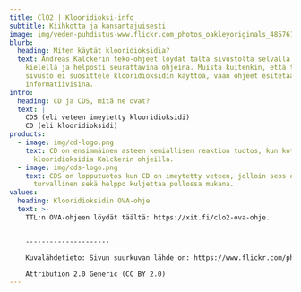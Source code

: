 ```yaml
---
title: ClO2 | Klooridioksi-info
subtitle: Kiihkotta ja kansantajuisesti
image: img/veden-puhdistus-www.flickr.com_photos_oakleyoriginals_4857617461.jpg
blurb:
  heading: Miten käytät klooridioksidia?
  text: Andreas Kalckerin teko-ohjeet löydät tältä sivustolta selvällä suomen
    kielellä ja helposti seurattavina ohjeina. Muista kuitenkin, että tämä
    sivusto ei suosittele klooridioksidin käyttöä, vaan ohjeet esitetään vain
    informatiivisina.
intro:
  heading: CD ja CDS, mitä ne ovat?
  text: |
    CDS (eli veteen imeytetty klooridioksidi) 
    CD (eli klooridioksidi)
products:
  - image: img/cd-logo.png
    text: CD on ensimmäinen asteen kemiallisen reaktion tuotos, kun kotona teet
      klooridioksidia Kalckerin ohjeilla.
  - image: img/cds-logo.png
    text: CDS on lopputuotos kun CD on imeytetty veteen, jolloin seos on stabiili ja
      turvallinen sekä helppo kuljettaa pullossa mukana.
values:
  heading: Klooridioksidin OVA-ohje
  text: >-
    TTL:n OVA-ohjeen löydät täältä: https://xit.fi/clo2-ova-ohje.


    ---------------------

    Kuvalähdetieto: Sivun suurkuvan lähde on: https://www.flickr.com/photos/oakleyoriginals/4857617461 

    Attribution 2.0 Generic (CC BY 2.0)
---
```

